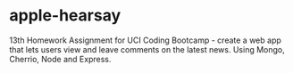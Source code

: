# apple-hearsay
13th Homework Assignment for UCI Coding Bootcamp - create a web app that lets users view and leave comments on the latest news. Using Mongo, Cherrio, Node and Express.
